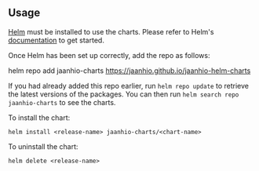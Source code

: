 ## Usage

[Helm](https://helm.sh) must be installed to use the charts. Please refer to
Helm's [documentation](https://helm.sh/docs) to get started.

Once Helm has been set up correctly, add the repo as follows:

helm repo add jaanhio-charts https://jaanhio.github.io/jaanhio-helm-charts

If you had already added this repo earlier, run `helm repo update` to retrieve
the latest versions of the packages. You can then run `helm search repo jaanhio-charts` to see the charts.

To install the <chart-name> chart:

    helm install <release-name> jaanhio-charts/<chart-name>

To uninstall the chart:

    helm delete <release-name>
